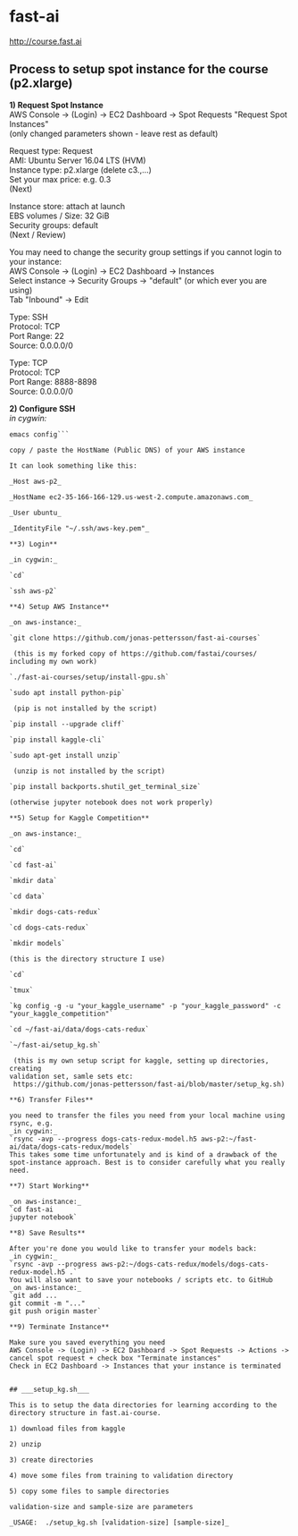# fast-ai  
http://course.fast.ai  

## Process to setup spot instance for the course (p2.xlarge)  

**1) Request Spot Instance**  
AWS Console -> (Login) -> EC2 Dashboard -> Spot Requests
"Request Spot Instances"  
(only changed parameters shown - leave rest as default)  

Request type: Request  
AMI: Ubuntu Server 16.04 LTS (HVM)  
Instance type: p2.xlarge (delete c3.,...)  
Set your max price: e.g. 0.3  
(Next)  

Instance store: attach at launch  
EBS volumes / Size: 32 GiB  
Security groups: default  
(Next / Review)  

You may need to change the security group settings if you cannot login to your instance:  
AWS Console -> (Login) -> EC2 Dashboard -> Instances  
Select instance -> Security Groups -> "default" (or which ever you are using)  
Tab "Inbound" -> Edit  

Type: SSH  
Protocol: TCP  
Port Range: 22  
Source: 0.0.0.0/0  

Type: TCP  
Protocol: TCP  
Port Range: 8888-8898  
Source: 0.0.0.0/0  

**2) Configure SSH**  
_in cygwin:_  
```cd ~/.ssh 
emacs config``` 

copy / paste the HostName (Public DNS) of your AWS instance

It can look something like this:

_Host aws-p2_

_HostName ec2-35-166-166-129.us-west-2.compute.amazonaws.com_

_User ubuntu_

_IdentityFile "~/.ssh/aws-key.pem"_

**3) Login**

_in cygwin:_

`cd`

`ssh aws-p2`

**4) Setup AWS Instance**

_on aws-instance:_

`git clone https://github.com/jonas-pettersson/fast-ai-courses`

 (this is my forked copy of https://github.com/fastai/courses/ including my own work)
 
`./fast-ai-courses/setup/install-gpu.sh`

`sudo apt install python-pip`

 (pip is not installed by the script)
 
`pip install --upgrade cliff`

`pip install kaggle-cli`

`sudo apt-get install unzip`

 (unzip is not installed by the script)

`pip install backports.shutil_get_terminal_size`

(otherwise jupyter notebook does not work properly)

**5) Setup for Kaggle Competition**

_on aws-instance:_

`cd`

`cd fast-ai`

`mkdir data`

`cd data`

`mkdir dogs-cats-redux`

`cd dogs-cats-redux`

`mkdir models`

(this is the directory structure I use)

`cd`

`tmux`

`kg config -g -u "your_kaggle_username" -p "your_kaggle_password" -c "your_kaggle_competition"`

`cd ~/fast-ai/data/dogs-cats-redux`

`~/fast-ai/setup_kg.sh`

 (this is my own setup script for kaggle, setting up directories, creating
validation set, samle sets etc:
 https://github.com/jonas-pettersson/fast-ai/blob/master/setup_kg.sh)

**6) Transfer Files**

you need to transfer the files you need from your local machine using rsync, e.g.
_in cygwin:_
`rsync -avp --progress dogs-cats-redux-model.h5 aws-p2:~/fast-ai/data/dogs-cats-redux/models`
This takes some time unfortunately and is kind of a drawback of the spot-instance approach. Best is to consider carefully what you really need.

**7) Start Working**

_on aws-instance:_
`cd fast-ai
jupyter notebook`

**8) Save Results**

After you're done you would like to transfer your models back:
_in cygwin:_
`rsync -avp --progress aws-p2:~/dogs-cats-redux/models/dogs-cats-redux-model.h5 .`
You will also want to save your notebooks / scripts etc. to GitHub
_on aws-instance:_
`git add ...
git commit -m "..."
git push origin master`

**9) Terminate Instance**

Make sure you saved everything you need
AWS Console -> (Login) -> EC2 Dashboard -> Spot Requests -> Actions -> cancel spot request + check box "Terminate instances"
Check in EC2 Dashboard -> Instances that your instance is terminated


## ___setup_kg.sh___

This is to setup the data directories for learning according to the directory structure in fast.ai-course.

1) download files from kaggle

2) unzip

3) create directories

4) move some files from training to validation directory

5) copy some files to sample directories

validation-size and sample-size are parameters

_USAGE:  ./setup_kg.sh [validation-size] [sample-size]_
